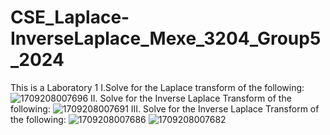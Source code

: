 # CSE_Laplace-InverseLaplace_Mexe_3204_Group5_2024
This is a Laboratory 1
I.Solve for the Laplace transform of the following:
![1709208007696](https://github.com/hazelpunzalan/CSE_Laplace-InverseLaplace_Mexe_3204_Group5_2024/assets/157662884/6352a6e0-a130-4076-93b5-021f80c8feb5)
II. Solve for the Inverse Laplace Transform of the following:
![1709208007691](https://github.com/hazelpunzalan/CSE_Laplace-InverseLaplace_Mexe_3204_Group5_2024/assets/157662884/837771aa-02ed-4a3b-befb-c69f23f5109e)
III. Solve for the Inverse Laplace Transform of the following:
![1709208007686](https://github.com/hazelpunzalan/CSE_Laplace-InverseLaplace_Mexe_3204_Group5_2024/assets/157662884/3be5b188-eb2c-4bc8-a2c2-7853eb942137)
![1709208007682](https://github.com/hazelpunzalan/CSE_Laplace-InverseLaplace_Mexe_3204_Group5_2024/assets/157662884/4dec441a-426a-499e-8eab-be45f5cd893b)
